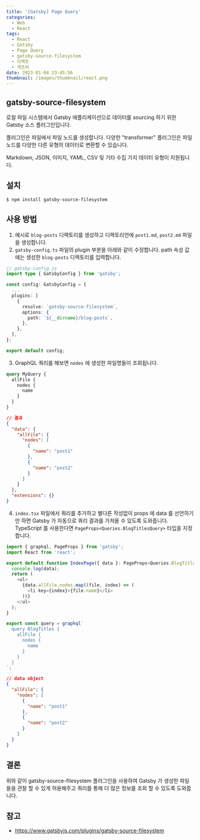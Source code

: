 ```yaml
---
title: '[Gatsby] Page Query'
categories:
  - Web
  - React
tags:
  - React
  - Gatsby
  - Page Query
  - gatsby-source-filesystem
  - 리액트
  - 개츠비
date: 2023-01-04 23:45:56
thumbnail: /images/thumbnail/react.png
---
```


## gatsby-source-filesystem

로컬 파일 시스템에서 Gatsby 애플리케이션으로 데이터를 sourcing 하기 위한 Gatsby 소스 플러그인입니다.

플러그인은 파일에서 파일 노드를 생성합니다. 다양한 "transformer" 플러그인은 파일 노드를 다양한 다른 유형의 데이터로 변환할 수 있습니다.

Markdown, JSON, 이미지, YAML, CSV 및 기타 수집 가지 데이터 유형이 지원됩니다.

## 설치

```shell
$ npm install gatsby-source-filesystem
```

## 사용 방법

1. 예시로 `blog-posts` 디렉토리를 생성하고 디렉토리안에 `post1.md`, `post2.md` 파일을 생성합니다.
2. `gatsby-config.ts` 파일의 plugin 부분을 아래와 같이 수정합니다. path 속성 값에는 생성한 `blog-posts` 디렉토리를 입력합니다.

```ts
// gatsby-config.js
import type { GatsbyConfig } from 'gatsby';

const config: GatsbyConfig = {
  ...
  plugins: [
    {
      resolve: `gatsby-source-filesystem`,
      options: {
        path: `${__dirname}/blog-posts`,
      },
    },
  ],
};

export default config;
```

3. GraphQL 쿼리를 해보면 `nodes` 에 생성한 파일명들이 조회됩니다.

```graphql
query MyQuery {
  allFile {
    nodes {
      name
    }
  }
}
```

```json
// 결과
{
  "data": {
    "allFile": {
      "nodes": [
        {
          "name": "post1"
        },
        {
          "name": "post2"
        }
      ]
    }
  },
  "extensions": {}
}
```

4. `index.tsx` 파일에서 쿼리를 추가하고 별다른 작성없이 props 에 data 를 선언하기만 하면 Gatsby 가 자동으로 쿼리 결과를 가져올 수 있도록 도와줍니다. TypeScript 를 사용한다면 `PageProps<Queries.BlogTitlesQuery>` 타입을 지정합니다.

```ts
import { graphql, PageProps } from 'gatsby';
import React from 'react';

export default function IndexPage({ data }: PageProps<Queries.BlogTitlesQuery>) {
  console.log(data);
  return (
    <ul>
      {data.allFile.nodes.map((file, index) => (
        <li key={index}>{file.name}</li>
      ))}
    </ul>
  );
}

export const query = graphql`
  query BlogTitles {
    allFile {
      nodes {
        name
      }
    }
  }
`;
```

```json
// data object
{
  "allFile": {
    "nodes": [
      {
        "name": "post1"
      },
      {
        "name": "post2"
      }
    ]
  }
}
```

## 결론

위와 같이 gatsby-source-filesystem 플러그인을 사용하여 Gatsby 가 생성한 파일들을 관찰 할 수 있게 허용해주고 쿼리를 통해 더 많은 정보를 조회 할 수 있도록 도와줍니다.

## 참고

- https://www.gatsbyjs.com/plugins/gatsby-source-filesystem

